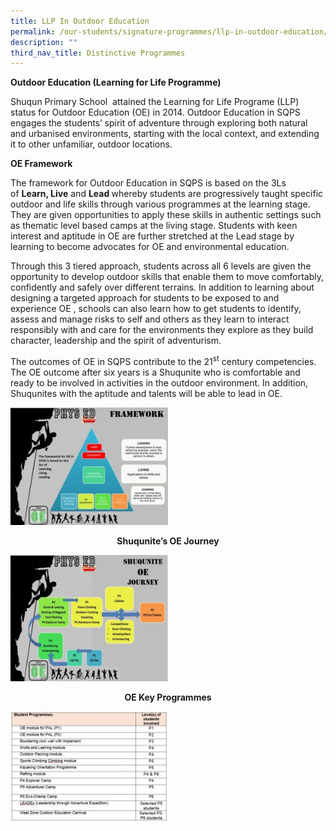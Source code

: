 ```yaml
---
title: LLP In Outdoor Education
permalink: /our-students/signature-programmes/llp-in-outdoor-education/
description: ""
third_nav_title: Distinctive Programmes
---
```

<p><strong>Outdoor Education (Learning for Life Programme)</strong></p>
<p>Shuqun Primary School&nbsp; attained the Learning for Life Programe (LLP) status for Outdoor Education (OE) in 2014. Outdoor Education in SQPS engages the students&rsquo; spirit of adventure through exploring both natural and urbanised environments, starting with the local context, and extending it to other unfamiliar, outdoor locations.&nbsp;</p>

<p><strong>OE Framework</strong></p>
<p>The framework for Outdoor Education in SQPS is based on the 3Ls of&nbsp;<strong>Learn, Live</strong>&nbsp;and&nbsp;<strong>Lead&nbsp;</strong>whereby students are progressively taught specific outdoor and life skills through various programmes at the learning stage.&nbsp; They are given opportunities to apply these skills in authentic settings such as thematic level based camps at the living stage. Students with keen interest and aptitude in OE are further stretched at the Lead stage by learning to become advocates for OE and environmental education.</p>
<p>Through this 3 tiered&nbsp;approach, students across all 6 levels are given the opportunity to develop outdoor skills that enable them to move comfortably, confidently and safely over different terrains. In addition to learning about designing a targeted approach for students to be exposed to and experience OE , schools can also learn how to get students&nbsp;to identify, assess and manage risks to self and others as they learn to interact responsibly with and care for the environments they explore as they build character, leadership&nbsp;and&nbsp;the spirit of adventurism.</p>

<p>The outcomes of OE in SQPS contribute to the 21<sup>st</sup>&nbsp;century competencies. The OE outcome after six years is a Shuqunite who is comfortable and ready to be involved in activities in the outdoor environment. In addition, Shuqunites with the aptitude and talents will be able to lead in OE.</p>


<img src="/images/LLP3-300x224.jpg" 
     style="width:50%">
<p style="text-align: center;"><strong>Shuqunite&rsquo;s OE Journey</strong></p>
<img src="/images/LLP2-300x240.jpg" 
     style="width:50%">
<p style="text-align: center;"><strong>OE Key Programmes</strong></p>
<img src="/images/LLP1-300x211.jpg" 
     style="width:50%">